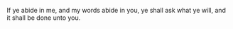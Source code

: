 If ye abide in me, and my words abide in you, ye shall ask what ye will, and it shall be done unto you.
